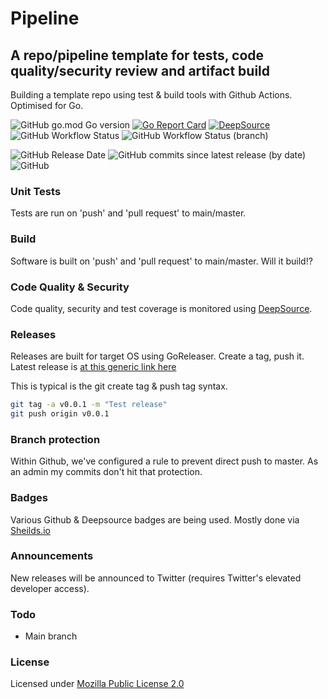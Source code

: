 # Pipeline

## A repo/pipeline template for tests, code quality/security review and artifact build

Building a template repo using test & build tools with Github Actions. Optimised for Go.

![GitHub go.mod Go version](https://img.shields.io/github/go-mod/go-version/olliephillips/pipeline?style=flat-square)
[![Go Report Card](https://goreportcard.com/badge/github.com/olliephillips/pipeline?style=flat-square)](https://goreportcard.com/report/github.com/olliephillips/pipeline)
[![DeepSource](https://deepsource.io/gh/olliephillips/pipeline.svg/?label=active+issues&token=uYY_4Kwjq9MnjT7TzykEyv-J)](https://deepsource.io/gh/olliephillips/pipeline/?ref=repository-badge)
![GitHub Workflow Status](https://img.shields.io/github/workflow/status/olliephillips/pipeline/Build?style=flat-square)
![GitHub Workflow Status (branch)](https://img.shields.io/github/workflow/status/olliephillips/pipeline/Unit%20Test/master?label=tests&style=flat-square)

![GitHub Release Date](https://img.shields.io/github/release-date/olliephillips/pipeline?style=flat-square)
![GitHub commits since latest release (by date)](https://img.shields.io/github/commits-since/olliephillips/pipeline/latest?style=flat-square)
![GitHub](https://img.shields.io/github/license/olliephillips/pipeline?label=license&style=flat-square)

### Unit Tests

Tests are run on 'push' and 'pull request' to main/master.

### Build

Software is built on 'push' and 'pull request' to main/master. Will it build!?

### Code Quality & Security

Code quality, security and test coverage is monitored using [DeepSource](https://deepsource.io).

### Releases

Releases are built for target OS using GoReleaser. Create a tag, push it.
Latest release is [at this generic link here](https://github.com/olliephillips/pipeline/releases/latest)

This is typical is the git create tag & push tag syntax.

```bash
git tag -a v0.0.1 -m "Test release"
git push origin v0.0.1
```

### Branch protection

Within Github, we've configured a rule to prevent direct push to master.  As an admin my commits don't hit that protection.

### Badges
Various Github & Deepsource badges are being used. Mostly done via [Sheilds.io](https://shields.io)

### Announcements
New releases will be announced to Twitter (requires Twitter's elevated developer access).

### Todo
- Main branch

### License
Licensed under [Mozilla Public License 2.0](LICENSE)
